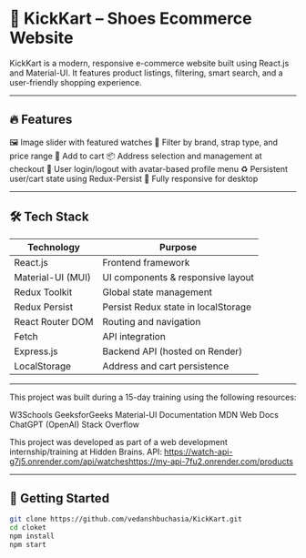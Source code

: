 # 👟 KickKart – Shoes Ecommerce Website

KickKart is a modern, responsive e-commerce website built using React.js and Material-UI.
It features product listings, filtering, smart search, and a user-friendly shopping experience.

---

## 🔥 Features

🖼️ Image slider with featured watches
🧩 Filter by brand, strap type, and price range
🛒 Add to cart
📦 Address selection and management at checkout
🔐 User login/logout with avatar-based profile menu
♻️ Persistent user/cart state using Redux-Persist
📱 Fully responsive for desktop

---

## 🛠️ Tech Stack

| Technology        | Purpose                                 |
|-------------------|------------------------------------------|
| React.js          | Frontend framework                       |
| Material-UI (MUI) | UI components & responsive layout        |
| Redux Toolkit     | Global state management                  |
| Redux Persist     | Persist Redux state in localStorage      |
| React Router DOM  | Routing and navigation                   |
| Fetch             | API integration                          |
| Express.js        | Backend API (hosted on Render)           |
| LocalStorage      | Address and cart persistence             |

---

This project was built during a 15-day training using the following resources:

W3Schools
GeeksforGeeks
Material-UI Documentation
MDN Web Docs
ChatGPT (OpenAI)
Stack Overflow

This project was developed as part of a web development internship/training at Hidden Brains.
API: https://watch-api-g7j5.onrender.com/api/watcheshttps://my-api-7fu2.onrender.com/products

---

## 🚀 Getting Started

```bash
git clone https://github.com/vedanshbuchasia/KickKart.git
cd cloket
npm install
npm start
